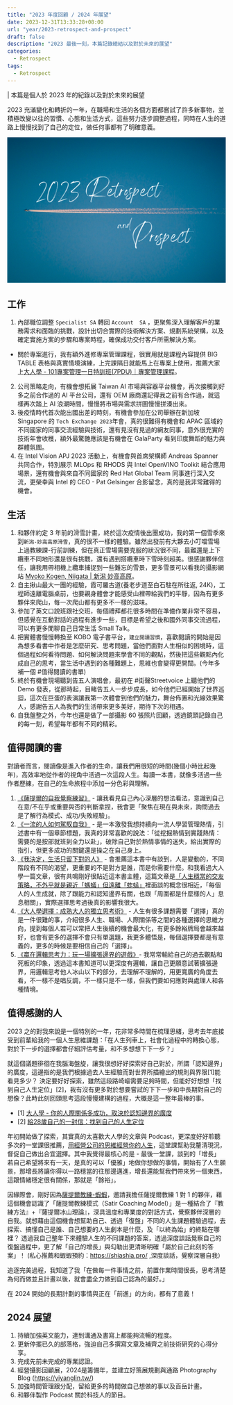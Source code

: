 ```yaml
---
title: "2023 年度回顧 / 2024 年展望"
date: 2023-12-31T13:33:28+08:00
url: "year/2023-retrospect-and-prospect"
draft: false
description: "2023 最後一刻，本篇記錄總結以及對於未來的展望"
categories:
  - Retrospect
tags:
  - Retrospect
---
```


| 本篇是個人於 2023 年的紀錄以及對於未來的展望 

2023 充滿變化和轉折的一年，在職場和生活的各個方面都嘗試了許多新事物，並積極改變以往的習慣、心態和生活方式，這些努力逐步調整過程，同時在人生的道路上慢慢找到了自己的定位，做任何事都有了明確意義。

![](images/2023-reospect-prospect.png)


## 工作
1. 內部職位調整 `Specialist SA` 轉回 `Account  SA` ，更聚焦深入理解客戶的業務需求和面臨的挑戰，設計出切合實際的技術解決方案、規劃系統架構，以及確定實施方案的步驟和專案時程，確保成功交付客戶所需解決方案。
  - 關於專案進行，我有額外進修專案管理課程，很實用就是課程內容提供 BIG TABLE 表格與真實情境演練，上完課隔日就能馬上在專案上使用，推薦大家上[大人學 - 101專案管理一日特訓班(7PDU)｜專案管理課程](https://shop.darencademy.com/product/view/id/1)。
2. 公司策略走向，有機會想拓展 Taiwan AI 市場與容器平台機會，再次接觸到好多之前合作過的 AI 平台公司，還有 OEM 廠商還記得我之前有合作過，就這樣再次踏上 AI 浪潮時間，慢慢將市場與需求拼圖慢慢拼湊出來。
3. 後疫情時代首次能出國出差的時刻，有機會參加在公司舉辦在新加坡 Singapore 的 `Tech Exchange 2023`年會，真的很難得有機會和 APAC 區域的不同國家的同事交流經驗與技術，還有見沒有見過的網友同事，意外很充實的技術年會收穫，額外最驚艷應該是有機會在 GalaParty 看到印度舞蹈的魅力與群體氛圍。
4. 在 Intel Vision APJ 2023 活動上，有機會與首席架構師 Andreas Spanner 共同合作，特別展示 MLOps 和 RHODS 與 Intel OpenVINO Toolkit 結合應用場景，還有機會與來自不同國家的 Red Hat Global Team 同事進行深入交流，更榮幸與 Intel 的 CEO - Pat Gelsinger 合影留念，真的是我非常難得的機會。

## 生活
1. 和夥伴約定 3 年前的滑雪計畫，終於這次疫情後出團成功，我的第一個雪季來到`新潟-妙高高原滑雪`，真的很不一樣的體驗。雖然出發前有大夥去小叮噹雪場上過教練課-行前訓練，但在真正雪場需要克服的狀況很不同，最難還是上下纜車不同地形還是很有挑戰，還有遇到搭纜車時下雪時刻超美。很感謝夥伴信任，讓我用帶相機上纜車捕捉到一些難忘的雪景，更多雪景可以看我的攝影網站 [Myoko Kogen, Niigata | 新潟 妙高高原](https://yiyanglin.tw/myoko-kogen)。
2. 自主揪山最大一團的經驗，霞可羅古道(養老步道至白石駐在所往返, 24K)，工程師遠離電腦桌前，也要親身體會才能感受山裡帶給我們的平靜，因為有更多夥伴來爬山，每一次爬山都有更多不一樣的滋味。
3. 參加了英文口說班跟社交班，每個禮拜都花很多時間在準備作業非常不容易，但感覺在互動對話的過程有進步一些，目標是希望之後和國外同事交流過程，可以有更多閒聊自己日常生活 Small Talk。
4. 把實體書慢慢轉換至 KOBO 電子書平台，`建立閱讀習慣`，喜歡閱讀的開始是因為想多看書中作者是怎麼研究、思考問題，當他們面對人生相似的困境時，這個過程如何看待問題、如何解決問題來學會不同的觀點，然後把這些觀點內化成自己的思考，當生活中遇到的各種難題上，思維也會變得更開闊。(今年多補一個 #值得閱讀的書單)
5. 終於有機會現場聽到告五人演唱會，最初在 #街聲Streetvoice 上聽他們的 Demo 發表，從那時起，目睹告五人一步步成長，如今他們已經開始了世界巡迴，這次在巨蛋的表演讓我第一次體會到他們的魅力，舞台佈置和光線效果驚人，感謝告五人為我們的生活帶來更多美好，期待下次的相遇。
6. 自我盤整之外，今年也還是做了一部攝影 60 張照片回顧，透過鏡頭記錄自己的每一刻，希望每年都有不同的精彩。

## 值得閱讀的書

對讀者而言，閱讀像是進入作者的生命，讓我們用很短的時間(幾個小時比起幾年)，高效率地從作者的視角中活過一次這段人生。每讀一本書，就像多活過一些作者歷練，在自己的生命旅程中添加一分色彩與理解。

1. [《薩提爾的自我覺察練習》](https://www.kobo.com/tw/zh/ebook/ciEj3oHWiz6lqsEMxBVjQw) - 讓我看見自己內心深層的想法看法，意識到自己在意/不在乎或重要與否的判斷拿捏，我會更「聚焦在現在與未來，詢問過去是了解行為模式、成功/失敗經驗」。
2. [《一流的人如何駕馭自我》](https://www.kobo.com/tw/zh/ebook/5RiVxFucFjSJtK2j553IXg) - 是一本激發我想持續向一流人學習管理熱情，引述書中有一個章節標題，我真的非常喜歡的說法：「從挖掘熱情到實踐熱情：需要的是按部就班到全力以赴」，破除自己對於熱情事情的迷失，給出實際的指引，但更多成功的關鍵還是操之在自己身上。
3. [《我決定，生活只留下對的人》](https://kobo.com/tw/zh/ebook/urMA32eJMTSmIJXnnLLCiw) - 會推薦這本書中有談到，人是變動的，不同階段有不同的渴望，更重要的不是對方是誰，而是你需要什麼。和我看過大人學一篇文章，很有共鳴剛好很貼近這本書主體，這篇文章是[「人生穩當的交友策略，不外乎就是親近「螞蟻」但遠離「蚱蜢」](https://www.darencademy.com/article/view/id/16754)裡面談的概念很相近，「每個人的人生成就，除了跟能力和認知邊界有關，也跟「周圍都是什麼樣的人」息息相關」，實際選擇思考過後真的影響我很大。
4. [《大人學選擇：成熟大人的獨立思考術》](https://www.kobo.com/tw/zh/ebook/TGUP4inhczCwag4Oq0uwsQ) - 人生有很多課題需要「選擇」真的是一件很難的事，介紹很多人生、職場、人際關係等之間的各種選擇的思維方向，提到每個人若可以常把人生後續的機會最大化，有更多餘裕牌局會越來越好，也會有更多的選擇不會只有單選題，我更多體悟是，每個選擇要都是有意義的，更多的時候是要相信自己的「選擇」。
5. [《贏在邏輯思考力：玩一場擴張邊界的遊戲》](https://www.kobo.com/tw/zh/ebook/CvoePbm2wjesiaHTXe6EBg )- 我常常輸給自己的過去觀點和死板的印象，透過這本書知道可以更深度有邏輯，讓自己更願意試著擴張邊界，用邏輯思考他人冰山以下的部分，去理解不理解的，用更寬廣的角度去看，不一樣不是唱反調，不一樣只是不一樣，但我們要如何應對與處理人和各種情境。


## 值得感謝的人

2023 之的對我來說是一個特別的一年，花非常多時間在梳理思緒，思考去年底接受到前輩給我的一個人生思維課題：「在人生列車上，社會化過程中的轉換心態，對於下一步的選擇都會仔細評估考量，和不多想想下下一步？」

就這個議題徘徊在我腦海盤旋，讓我很想好好探索好自己對於，所謂「認知邊界」的廣度，這邊指的是我們根據過去人生經驗而對世界所描繪出的規則與界限[1]能看見多少？ 決定要好好探索，雖然這段路崎嶇需要足夠時間，但能好好想想「找到自己人生定位」[2]，我有沒有更多對於想要嘗試的下下一步和中長期對自己的想像？此時此刻回頭思考這段慢慢建構的過程，大概是這一整年最棒的事。

- [1] [大人學 - 你的人際關係多成功，取決於認知邊界的廣度](https://www.darencademy.com/article/view/id/16525)
- [2] [給28歲自己的一封信：找到自己的人生定位](https://womany.net/read/article/11211)

年初開始做了探索，其實真的太喜歡大人學的文章與 Podcast，更深度好好聆聽多次的一堂課很推薦，[用經營公司的思維經營你的人生](https://shop.darencademy.com/product/view/id/116)，這堂課幫助我釐清現況，督促自己做出合宜選擇。其中我覺得最核心的是 - 最後一堂課，談到的「增長」若自己希望將來有一天，是真的可以「優雅」地做你想做的事情，開始有了人生願景，那增長將讓你得以一路穩當的往那邊邁進，增長還能幫我們帶來另一個東西，這跟情緒穩定很有關係，那就是「餘裕」。

因緣際會，剛好因為[薩提爾教練-蝦蝦](https://www.instagram.com/shiashia.pro/)，邀請我擔任薩提爾教練 1 對 1 的夥伴，藉這個機會認識了「薩提爾教練模式（Satir Coaching Model）」是一種結合了『教練方法』+『薩提爾冰山理論』，深具溫度和專業度的對話方式，覺察夥伴深層的自我。就想藉由這個機會想幫助自己、透過「復盤」不同的人生課題體驗過程，去探索、搞懂自己是誰、自己想要的人生劇本是什麼，及「以終為始」的終點在哪裡？ 透過我自己整年下來體驗人生的不同課題的答案，透過深度談話覺察自己的復盤過程中，更了解「自己的增長」與勾勒出更清晰明確「屬於自己此刻的答案」！ (私心推薦和蝦蝦預約：https://shiashia.pro/ ,深度談話，覺察深層自我）

追逐完美過程，我知道了我「在做每一件事情之前，前置作業時間很長，思考清楚為何而做並且計畫以後，就會盡全力做到自己認為的最好。」

在 2024 開始的長期計劃的事情與正在「前進」的方向，都有了意義！

## 2024 展望
1. 持續加強英文能力，達到溝通及書寫上都能夠流暢的程度。
2. 更新停擺已久的部落格，強迫自己多撰寫文章及補齊之前技術研究的心得分享。
3. 完成先前未完成的專業認證。
4. 經營攝影回顧展，2024是籌備年，並建立好策展規劃與通路 Photography Blog (https://yiyanglin.tw/)
5. 加強時間管理跟分配，留給更多的時間做自己想做的事以及百岳計畫。
6. 和夥伴製作 Podcast 關於科技人的節目。
